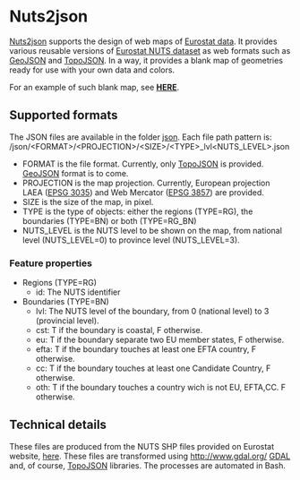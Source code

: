 # Nuts2json

<a href="https://github.com/jgaffuri/Nuts2json">Nuts2json</a> supports the design of web maps of <a href="http://ec.europa.eu/eurostat/web/json-and-unicode-web-services/getting-started/rest-request" target="_blank">Eurostat data</a>. It provides various reusable versions of <a href="http://ec.europa.eu/eurostat/web/nuts/overview" target="_blank">Eurostat NUTS dataset</a> as web formats such as <a href="http://geojson.org/" target="_blank">GeoJSON</a> and <a href="https://github.com/mbostock/topojson/wiki" target="_blank">TopoJSON</a>. In a way, it provides a blank map of geometries ready for use with your own data and colors.

For an example of such blank map, see <a href="http://jgaffuri.github.io/Nuts2json/overview.html" target="_blank"><b>HERE</b></a>.

## Supported formats

The JSON files are available in the folder <a href="/json" target="_blank">json</a>. Each file path pattern is:
/json/\<FORMAT\>/\<PROJECTION\>/\<SIZE\>/\<TYPE\>_lvl\<NUTS_LEVEL\>.json
- FORMAT is the file format. Currently, only <a href="https://github.com/mbostock/topojson/wiki" target="_blank">TopoJSON</a> is provided. <a href="http://geojson.org/" target="_blank">GeoJSON</a> format is to come.
- PROJECTION is the map projection. Currently, European projection LAEA (<a href="http://spatialreference.org/ref/epsg/etrs89-etrs-laea/" target="_blank">EPSG 3035</a>) and Web Mercator (<a href="http://spatialreference.org/ref/sr-org/7483/" target="_blank">EPSG 3857</a>) are provided.
- SIZE is the size of the map, in pixel.
- TYPE is the type of objects: either the regions (TYPE=RG), the boundaries (TYPE=BN) or both (TYPE=RG_BN)
- NUTS_LEVEL is the NUTS level to be shown on the map, from national level (NUTS_LEVEL=0) to province level (NUTS_LEVEL=3).

### Feature properties

- Regions (TYPE=RG)
  - id: The NUTS identifier
- Boundaries (TYPE=BN)
  - lvl: The NUTS level of the boundary, from 0 (national level) to 3 (provincial level).
  - cst: T if the boundary is coastal, F otherwise.
  - eu: T if the boundary separate two EU member states, F otherwise.
  - efta: T if the boundary touches at least one EFTA country, F otherwise.
  - cc: T if the boundary touches at least one Candidate Country, F otherwise.
  - oth: T if the boundary touches a country wich is not EU, EFTA,CC. F otherwise.

## Technical details

These files are produced from the NUTS SHP files provided on Eurostat website, <a href="http://ec.europa.eu/eurostat/web/gisco/geodata/reference-data/administrative-units-statistical-units/nuts" target="_blank">here</a>. These files are transformed using http://www.gdal.org/ <a href="" target="_blank">GDAL</a> and, of course, <a href="https://github.com/mbostock/topojson/wiki" target="_blank">TopoJSON</a> libraries. The processes are automated in Bash.
